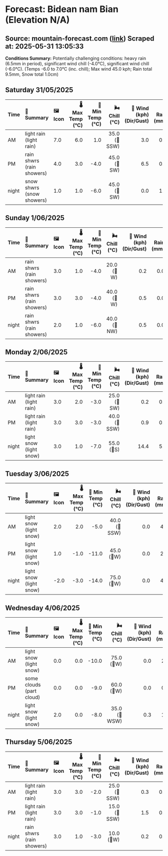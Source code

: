 # Forecast: Bidean nam Bian (Elevation N/A)
**Source:** mountain-forecast.com ([link](https://www.mountain-forecast.com/peaks/Bidean-nam-Bian/forecasts/1150))
**Scraped at:** 2025-05-31 13:05:33
---

**Conditions Summary:** Potentially challenging conditions: heavy rain (6.5mm in period), significant wind chill (-4.0°C), significant wind chill (-6.0°C). (Temps -6.0 to 7.0°C (inc. chill); Max wind 45.0 kph; Rain total 9.5mm, Snow total 1.0cm)

## Saturday 31/05/2025
| **Time** | **📝 Summary** | **🖼️ Icon** | **🌡️ Max Temp (°C)** | **🥶 Min Temp (°C)** | **🌬️ Chill (°C)** | **💨 Wind (kph) (Dir/Gust)** | **💧 Rain (mm)** | **❄️ Snow (cm)** | **☁️ Cloud Base (m)** | **🧊 Freezing Lvl (m)** |
|:------- |:------- |:----- |--------------: |-------------: |-----------: |---------------------: |---------: |----------: |---------------: |----------------: |
| AM      | light rain<br><span class="icon-desc">(light rain)</span> | 7.0 | 6.0 | 1.0 | 35.0<br>(🧭SSW) | 3.0 | 0.0 | 300 | 2200 |
| PM      | rain shwrs<br><span class="icon-desc">(rain showers)</span> | 4.0 | 3.0 | -4.0 | 45.0<br>(🧭SW) | 6.5 | 0.0 | 250 | 1850 |
| night   | snow shwrs<br><span class="icon-desc">(snow showers)</span> | 1.0 | 1.0 | -6.0 | 45.0<br>(🧭SW) | 0.0 | 1.0 | 650 | 1250 |

## Sunday 1/06/2025
| **Time** | **📝 Summary** | **🖼️ Icon** | **🌡️ Max Temp (°C)** | **🥶 Min Temp (°C)** | **🌬️ Chill (°C)** | **💨 Wind (kph) (Dir/Gust)** | **💧 Rain (mm)** | **❄️ Snow (cm)** | **☁️ Cloud Base (m)** | **🧊 Freezing Lvl (m)** |
|:------- |:------- |:----- |--------------: |-------------: |-----------: |---------------------: |---------: |----------: |---------------: |----------------: |
| AM      | rain shwrs<br><span class="icon-desc">(rain showers)</span> | 3.0 | 1.0 | -4.0 | 20.0<br>(🧭W) | 0.2 | 0.0 | 350 | 1300 |
| PM      | rain shwrs<br><span class="icon-desc">(rain showers)</span> | 3.0 | 3.0 | -4.0 | 40.0<br>(🧭W) | 0.5 | 0.0 | 1450 | 1600 |
| night   | rain shwrs<br><span class="icon-desc">(rain showers)</span> | 2.0 | 1.0 | -6.0 | 40.0<br>(🧭NW) | 0.5 | 0.0 | 350 | 1300 |

## Monday 2/06/2025
| **Time** | **📝 Summary** | **🖼️ Icon** | **🌡️ Max Temp (°C)** | **🥶 Min Temp (°C)** | **🌬️ Chill (°C)** | **💨 Wind (kph) (Dir/Gust)** | **💧 Rain (mm)** | **❄️ Snow (cm)** | **☁️ Cloud Base (m)** | **🧊 Freezing Lvl (m)** |
|:------- |:------- |:----- |--------------: |-------------: |-----------: |---------------------: |---------: |----------: |---------------: |----------------: |
| AM      | light rain<br><span class="icon-desc">(light rain)</span> | 3.0 | 2.0 | -3.0 | 25.0<br>(🧭SW) | 0.2 | 0.0 | 550 | 1350 |
| PM      | light rain<br><span class="icon-desc">(light rain)</span> | 3.0 | 3.0 | -3.0 | 40.0<br>(🧭SSW) | 0.9 | 0.0 | 650 | 1700 |
| night   | light snow<br><span class="icon-desc">(light snow)</span> | 3.0 | 1.0 | -7.0 | 55.0<br>(🧭S) | 14.4 | 5.0 | 300 | 1700 |

## Tuesday 3/06/2025
| **Time** | **📝 Summary** | **🖼️ Icon** | **🌡️ Max Temp (°C)** | **🥶 Min Temp (°C)** | **🌬️ Chill (°C)** | **💨 Wind (kph) (Dir/Gust)** | **💧 Rain (mm)** | **❄️ Snow (cm)** | **☁️ Cloud Base (m)** | **🧊 Freezing Lvl (m)** |
|:------- |:------- |:----- |--------------: |-------------: |-----------: |---------------------: |---------: |----------: |---------------: |----------------: |
| AM      | light snow<br><span class="icon-desc">(light snow)</span> | 2.0 | 2.0 | -5.0 | 40.0<br>(🧭SSW) | 0.0 | 4.0 | 200 | 1450 |
| PM      | light snow<br><span class="icon-desc">(light snow)</span> | 1.0 | -1.0 | -11.0 | 45.0<br>(🧭W) | 0.0 | 2.0 | 300 | 1300 |
| night   | light snow<br><span class="icon-desc">(light snow)</span> | -2.0 | -3.0 | -14.0 | 75.0<br>(🧭W) | 0.0 | 4.0 | 300 | 700 |

## Wednesday 4/06/2025
| **Time** | **📝 Summary** | **🖼️ Icon** | **🌡️ Max Temp (°C)** | **🥶 Min Temp (°C)** | **🌬️ Chill (°C)** | **💨 Wind (kph) (Dir/Gust)** | **💧 Rain (mm)** | **❄️ Snow (cm)** | **☁️ Cloud Base (m)** | **🧊 Freezing Lvl (m)** |
|:------- |:------- |:----- |--------------: |-------------: |-----------: |---------------------: |---------: |----------: |---------------: |----------------: |
| AM      | light snow<br><span class="icon-desc">(light snow)</span> | 0.0 | 0.0 | -10.0 | 75.0<br>(🧭W) | 0.0 | 2.0 | 250 | 1100 |
| PM      | some clouds<br><span class="icon-desc">(part cloud)</span> | 0.0 | 0.0 | -9.0 | 60.0<br>(🧭W) | 0.0 | 0.0 | 350 | 1200 |
| night   | light snow<br><span class="icon-desc">(light snow)</span> | 2.0 | 0.0 | -8.0 | 35.0<br>(🧭WSW) | 0.3 | 1.0 | 600 | 1250 |

## Thursday 5/06/2025
| **Time** | **📝 Summary** | **🖼️ Icon** | **🌡️ Max Temp (°C)** | **🥶 Min Temp (°C)** | **🌬️ Chill (°C)** | **💨 Wind (kph) (Dir/Gust)** | **💧 Rain (mm)** | **❄️ Snow (cm)** | **☁️ Cloud Base (m)** | **🧊 Freezing Lvl (m)** |
|:------- |:------- |:----- |--------------: |-------------: |-----------: |---------------------: |---------: |----------: |---------------: |----------------: |
| AM      | light rain<br><span class="icon-desc">(light rain)</span> | 3.0 | 3.0 | -2.0 | 25.0<br>(🧭SSW) | 0.3 | 0.0 | 350 | 1550 |
| PM      | light rain<br><span class="icon-desc">(light rain)</span> | 3.0 | 3.0 | -1.0 | 15.0<br>(🧭SSW) | 1.5 | 0.0 | 300 | 1700 |
| night   | rain shwrs<br><span class="icon-desc">(rain showers)</span> | 3.0 | 1.0 | -3.0 | 10.0<br>(🧭W) | 0.2 | 0.0 | 450 | 1650 |